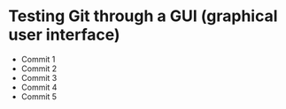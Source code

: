 # Testing Git through a GUI (graphical user interface)

- Commit 1
- Commit 2
- Commit 3
- Commit 4
- Commit 5